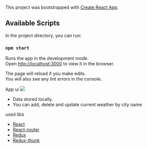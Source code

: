 This project was bootstrapped with [Create React App](https://github.com/facebook/create-react-app).

## Available Scripts

In the project directory, you can run:

### `npm start`

Runs the app in the development mode.<br>
Open [http://localhost:3000](http://localhost:3000) to view it in the browser.

The page will reload if you make edits.<br>
You will also see any lint errors in the console.

App ui
![](https://i.imgur.com/ikn4OMY.gif)

- Data stored locally.
- You can add, delete and update current weather by city name

used libs
- [React](https://github.com/facebook/react)
- [React-router](https://github.com/ReactTraining/react-router)
- [Redux](https://github.com/reduxjs/redux)
- [Redux-thunk](https://github.com/reduxjs/redux-thunk)
